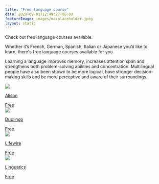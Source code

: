 ```yaml
---
title: "Free language course"
date: 2020-09-01T12:49:27+06:00
featureImage: images/ma/placeholder.jpeg
layout: static
---
```


Check out free language courses available.

Whether it’s French, German, Spanish, Italian or Japanese you’d like to learn, there's free language courses available for you.

Learning a language improves memory, increases attention span and strengthens both problem-solving abilities and concentration. Multilingual people have also been shown to be more logical, have stronger decision-making skills and be more perceptive and aware of their surroundings.

<a class="ma-link" href="https://alison.com/courses/language?utm_source=alison_user&utm_medium=affiliates&utm_campaign=24567325"><div class="ma-card ma-card-Learning"><div class="ma-icon"><img src ="/images/icon-check.png"/></div><div class="ma-name"><p>Alison</p></div><div class="ma-paid-text"><span>Free</span></div></div></a><a class="ma-link" href="https://blog.duolingo.com/language-practice-tips-from-experts/"><div class="ma-card ma-card-Learning"><div class="ma-icon"><img src ="/images/icon-check.png"/></div><div class="ma-name"><p>Duolingo</p></div><div class="ma-paid-text"><span>Free</span></div></div></a><a class="ma-link" href="https://www.lifewire.com/best-free-language-learning-websites-1357061"><div class="ma-card ma-card-Learning"><div class="ma-icon"><img src ="/images/icon-check.png"/></div><div class="ma-name"><p>Lifewire</p></div><div class="ma-paid-text"><span>Free</span></div></div></a><a class="ma-link" href="https://linguatics.com/best-language-learning-apps/?utm_content=cmp-true"><div class="ma-card ma-card-Learning"><div class="ma-icon"><img src ="/images/icon-check.png"/></div><div class="ma-name"><p>Linguatics</p></div><div class="ma-paid-text"><span>Free</span></div></div></a>  

<br/><br/>






